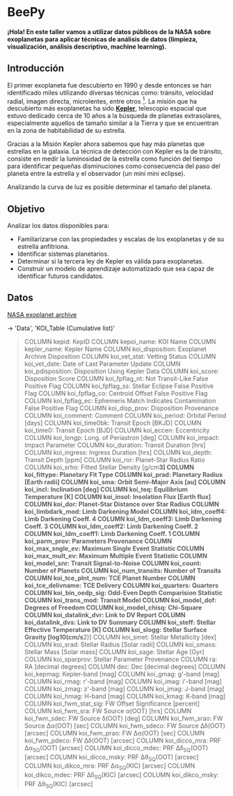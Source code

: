 # BeePy

#### ¡Hola! En este taller vamos a utilizar datos públicos de la NASA sobre exoplanetas para aplicar técnicas de análisis de datos (limpieza, visualización, análisis descriptivo, machine learning).

## Introducción

El primer exoplaneta fue descubierto en 1990 y desde entonces se han identificado miles utilizando diversas técnicas como: tránsito, velocidad radial, imagen directa, microlentes, entre otros [$^1$](https://exoplanetarchive.ipac.caltech.edu/docs/counts_detail.html). La misión que ha descubierto más exoplanetas ha sido [**Kepler**](https://www.nasa.gov/mission_pages/kepler/overview/index.html), telescopio espacial que estuvo dedicado cerca de 10 años a la búsqueda de planetas extrasolares, especialmente aquellos de tamaño similar a la Tierra y que se encuentran en la zona de habitabilidad de su estrella.

Gracias a la Misión Kepler ahora sabemos que hay más planetas que estrellas en la galaxia. La técnica de detección con Kepler es la de tránsito, consiste en medir la luminosidad de la estrella como función del tiempo para identificar pequeñas disminuciones como consecuencia del paso del planeta entre la estrella y el observador (un mini mini eclipse).

Analizando la curva de luz es posible determinar el tamaño del planeta. 

## Objetivo

Analizar los datos disponibles para: 

- Familiarizarse con las propiedades y escalas de los exoplanetas y de su estrella anfitriona.
- Identificar sistemas planetarios.
- Determinar si la tercera ley de Kepler es válida para exoplanetas.
- Construir un modelo de aprendizaje automatizado que sea capaz de identificar futuros candidatos. 


## Datos

[NASA exoplanet archive](https://exoplanetarchive.ipac.caltech.edu)

-> 'Data', 'KOI_Table (Cumulative list)'



> COLUMN kepid:          KepID
> COLUMN kepoi_name:     KOI Name
> COLUMN kepler_name:    Kepler Name
> COLUMN koi_disposition: Exoplanet Archive Disposition
> COLUMN koi_vet_stat:   Vetting Status
> COLUMN koi_vet_date:   Date of Last Parameter Update
> COLUMN koi_pdisposition: Disposition Using Kepler Data
> COLUMN koi_score:      Disposition Score
> COLUMN koi_fpflag_nt:  Not Transit-Like False Positive Flag
> COLUMN koi_fpflag_ss:  Stellar Eclipse False Positive Flag
> COLUMN koi_fpflag_co:  Centroid Offset False Positive Flag
> COLUMN koi_fpflag_ec:  Ephemeris Match Indicates Contamination False Positive Flag
> COLUMN koi_disp_prov:  Disposition Provenance
> COLUMN koi_comment:    Comment
> COLUMN koi_period:     Orbital Period [days]
> COLUMN koi_time0bk:    Transit Epoch [BKJD]
> COLUMN koi_time0:      Transit Epoch [BJD]
> COLUMN koi_eccen:      Eccentricity
> COLUMN koi_longp:      Long. of Periastron [deg]
> COLUMN koi_impact:     Impact Parameter
> COLUMN koi_duration:   Transit Duration [hrs]
> COLUMN koi_ingress:    Ingress Duration [hrs]
> COLUMN koi_depth:      Transit Depth [ppm]
> COLUMN koi_ror:        Planet-Star Radius Ratio
> COLUMN koi_srho:       Fitted Stellar Density [g/cm**3]
> COLUMN koi_fittype:    Planetary Fit Type
> COLUMN koi_prad:       Planetary Radius [Earth radii]
> COLUMN koi_sma:        Orbit Semi-Major Axis [au]
> COLUMN koi_incl:       Inclination [deg]
> COLUMN koi_teq:        Equilibrium Temperature [K]
> COLUMN koi_insol:      Insolation Flux [Earth flux]
> COLUMN koi_dor:        Planet-Star Distance over Star Radius
> COLUMN koi_limbdark_mod: Limb Darkening Model
> COLUMN koi_ldm_coeff4: Limb Darkening Coeff. 4
> COLUMN koi_ldm_coeff3: Limb Darkening Coeff. 3
> COLUMN koi_ldm_coeff2: Limb Darkening Coeff. 2
> COLUMN koi_ldm_coeff1: Limb Darkening Coeff. 1
> COLUMN koi_parm_prov:  Parameters Provenance
> COLUMN koi_max_sngle_ev: Maximum Single Event Statistic
> COLUMN koi_max_mult_ev: Maximum Multiple Event Statistic
> COLUMN koi_model_snr:  Transit Signal-to-Noise
> COLUMN koi_count:      Number of Planets
> COLUMN koi_num_transits: Number of Transits
> COLUMN koi_tce_plnt_num: TCE Planet Number
> COLUMN koi_tce_delivname: TCE Delivery
> COLUMN koi_quarters:   Quarters
> COLUMN koi_bin_oedp_sig: Odd-Even Depth Comparision Statistic
> COLUMN koi_trans_mod:  Transit Model
> COLUMN koi_model_dof:  Degrees of Freedom
> COLUMN koi_model_chisq: Chi-Square
> COLUMN koi_datalink_dvr: Link to DV Report
> COLUMN koi_datalink_dvs: Link to DV Summary
> COLUMN koi_steff:      Stellar Effective Temperature [K]
> COLUMN koi_slogg:      Stellar Surface Gravity [log10(cm/s**2)]
> COLUMN koi_smet:       Stellar Metallicity [dex]
> COLUMN koi_srad:       Stellar Radius [Solar radii]
> COLUMN koi_smass:      Stellar Mass [Solar mass]
> COLUMN koi_sage:       Stellar Age [Gyr]
> COLUMN koi_sparprov:   Stellar Parameter Provenance
> COLUMN ra:             RA [decimal degrees]
> COLUMN dec:            Dec [decimal degrees]
> COLUMN koi_kepmag:     Kepler-band [mag]
> COLUMN koi_gmag:       g'-band [mag]
> COLUMN koi_rmag:       r'-band [mag]
> COLUMN koi_imag:       i'-band [mag]
> COLUMN koi_zmag:       z'-band [mag]
> COLUMN koi_jmag:       J-band [mag]
> COLUMN koi_hmag:       H-band [mag]
> COLUMN koi_kmag:       K-band [mag]
> COLUMN koi_fwm_stat_sig: FW Offset Significance [percent]
> COLUMN koi_fwm_sra:    FW Source &alpha;(OOT) [hrs]
> COLUMN koi_fwm_sdec:   FW Source &delta;(OOT) [deg]
> COLUMN koi_fwm_srao:   FW Source &Delta;&alpha;(OOT) [sec]
> COLUMN koi_fwm_sdeco:  FW Source &Delta;&delta;(OOT) [arcsec]
> COLUMN koi_fwm_prao:   FW &Delta;&alpha;(OOT) [sec]
> COLUMN koi_fwm_pdeco:  FW &Delta;&delta;(OOT) [arcsec]
> COLUMN koi_dicco_mra:  PRF &Delta;&alpha;<sub>SQ</sub>(OOT) [arcsec]
> COLUMN koi_dicco_mdec: PRF &Delta;&delta;<sub>SQ</sub>(OOT) [arcsec]
> COLUMN koi_dicco_msky: PRF &Delta;&theta;<sub>SQ</sub>(OOT) [arcsec]
> COLUMN koi_dikco_mra:  PRF &Delta;&alpha;<sub>SQ</sub>(KIC) [arcsec]
> COLUMN koi_dikco_mdec: PRF &Delta;&delta;<sub>SQ</sub>(KIC) [arcsec]
> COLUMN koi_dikco_msky: PRF &Delta;&theta;<sub>SQ</sub>(KIC) [arcsec]